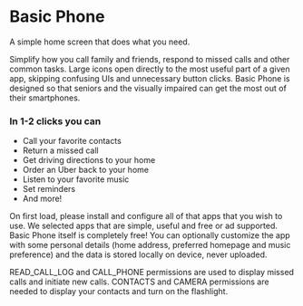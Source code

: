 # Basic Phone

A simple home screen that does what you need.

Simplify how you call family and friends, respond to missed calls and other common tasks. Large icons open directly to the most useful part of a given app, skipping confusing UIs and unnecessary button clicks. Basic Phone is designed so that seniors and the visually impaired can get the most out of their smartphones.

### In 1-2 clicks you can
- Call your favorite contacts
- Return a missed call
- Get driving directions to your home
- Order an Uber back to your home
- Listen to your favorite music
- Set reminders
- And more!

On first load, please install and configure all of that apps that you wish to use. We selected apps that are simple, useful and free or ad supported. Basic Phone itself is completely free! You can optionally customize the app with some personal details (home address, preferred homepage and music preference) and the data is stored locally on device, never uploaded.

READ_CALL_LOG and CALL_PHONE permissions are used to display missed calls and initiate new calls. CONTACTS and CAMERA permissions are needed to display your contacts and turn on the flashlight.
